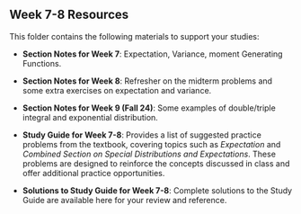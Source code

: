 ## Week 7-8 Resources  

This folder contains the following materials to support your studies:  

- **Section Notes for Week 7**: Expectation, Variance, moment Generating Functions. 

- **Section Notes for Week 8**: Refresher on the midterm problems and some extra exercises on expectation and variance.

- **Section Notes for Week 9 (Fall 24)**: Some examples of double/triple integral and exponential distribution.

- **Study Guide for Week 7-8**: Provides a list of suggested practice problems from the textbook, covering topics such as *Expectation* and *Combined Section on Special Distributions and Expectations*. These problems are designed to reinforce the concepts discussed in class and offer additional practice opportunities.  

- **Solutions to Study Guide for Week 7-8**: Complete solutions to the Study Guide are available here for your review and reference.  

